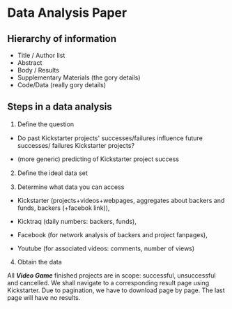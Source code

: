 Data Analysis Paper
========================================================

Hierarchy of information
------------------------
- Title / Author list
- Abstract
- Body / Results
- Supplementary Materials (the gory details)
- Code/Data (really gory details)

Steps in a data analysis
------------------------
1. Deﬁne the question

-  Do past Kickstarter projects' successes/failures influence future successes/ 
failures Kickstarter projects?

- (more generic) predicting of Kickstarter project success

2. Deﬁne the ideal data set

3. Determine what data you can access

- Kickstarter (projects+videos+webpages, aggregates about backers and funds, 
  backers (+facebok link)), 

- Kicktraq (daily numbers: backers, funds), 

- Facebook (for network analysis of backers and project fanpages), 

- Youtube (for associated videos: comments, number of views)

4. Obtain the data

All ***Video Game*** finished projects are in scope: successful, unsuccessful and cancelled. We shall navigate to a corresponding result page using Kickstarter. Due to pagination, we have to download page by page. The last page will have no results.






